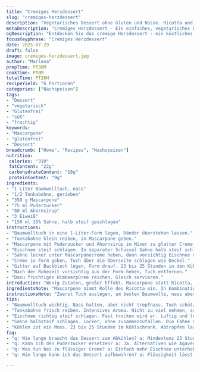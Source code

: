```yaml
---
title: "Cremiges Herzdessert"
slug: "cremiges-herzdessert"
description: "Vegetarisches Dessert ohne Gluten und Nüsse. Ricotta und Mascarpone aufgeschlagen mit Honig und Zucker. Vanille halbiert, Innenleben entfernt. Eischnee steif geschlagen, Sahne halbfest. In feuchtes Baumwolltuch gefüllt. 1 Liter Form mit Tuch ausgelegt. Zusammengerührt, kaltgestellt. 24 Stunden ruhen zum Abtropfen. Vanille ersetzt durch Tonkabohne. Mascarpone statt Ricotta. Komplettes Umordnen der Schritte. Mengen ändernd. Nach dem Abkühlen mit Himbeersauce serviert."
metaDescription: "Cremiges Herzdessert - Ein einfaches, vegetarisches Dessert mit Mascarpone und Tonkabohne, perfekt zum Genießen mit fruchtiger Himbeersauce."
ogDescription: "Entdecken Sie das cremige Herzdessert - ein köstliches, glutenfreies Dessert mit Mascarpone und Himbeersauce, ideal für besondere Anlässe."
focusKeyphrase: "Cremiges Herzdessert"
date: 2025-07-29
draft: false
image: cremiges-herzdessert.jpg
author: "Marlena"
prepTime: PT30M
cookTime: PT0M
totalTime: PT26H
recipeYield: "6 Portionen"
categories: ["Nachspeisen"]
tags:
- "Dessert"
- "vegetarisch"
- "Glutenfrei"
- "süß"
- "fruchtig"
keywords:
- "Mascarpone"
- "glutenfrei"
- "Dessert"
breadcrumb: ["Home", "Recipes", "Nachspeisen"]
nutrition: 
 calories: "310"
 fatContent: "22g"
 carbohydrateContent: "18g"
 proteinContent: "9g"
ingredients:
- "1 Liter Baumwolltuch, nass"
- "1/2 Tonkabohne, gerieben"
- "350 g Mascarpone"
- "75 ml Puderzucker"
- "80 ml Ahornsirup"
- "3 Eiweiß"
- "150 ml 35% Sahne, halb steif geschlagen"
instructions:
- "Baumwolltuch in eine 1-Liter-Form legen, Ränder überstehen lassen."
- "Tonkabohne klein reiben, in Mascarpone geben."
- "Mascarpone mit Puderzucker und Ahornsirup im Mixer zu glatter Creme verarbeiten."
- "Eischnee steif schlagen. In separater Schüssel Sahne halb steif schlagen."
- "Sahne locker unter Mascarponecreme heben, dann vorsichtig Eischnee unterziehen."
- "Creme in Form geben, Tuch über die Oberseite schlagen wie Deckel."
- "Gitter auf Backblech legen, Form drauf. 23 bis 25 Stunden in den Kühlschrank stellen zum Abtropfen."
- "Nach der Ruhezeit vorsichtig aus der Form heben, Tuch entfernen."
- "Dazu fruchtiges Himbeerpüree reichen. Gleich servieren."
introduction: "Wenig Zutaten, großer Effekt. Mascarpone statt Ricotta, etwas Ahornsirup bringt andere Note. Tonkabohne ersetzt Vanille, intensiver und kniffliger. Tuch braucht Geduld. 24 Stunden Abtropfen. Eischnee für Luftigkeit. Sahne macht’s cremig. Kein Backen. Kühlen und warten. Himbeerpüree passt fruchtig-schärfer dazu. Süß, cremig, samtig. Einfach. Mit Tuch ausgelegte Form, etwas mehr Zeit als gedacht. Kuchen? Nein, Creme. Anders als gewöhnlich. Wenig Zutaten, viel Gefühl. Mischung aus locker, ziehend, schmelzend."
ingredientsNote: "Mascarpone nimmt Rolle des Ricotta ein. In Kombination mit Ahornsirup weniger süß, aber vollmundig. Puderzucker wie Ersatz für Zuckerglasur fein verteilt. Tonkabohne verleiht würziges Aroma, besser frisch gerieben. Baumwolltuch feucht, muss gut passen, verhindert zu viel Flüssigkeit, lässt Creme atmen. Eiweiß getrennt, wird zu festem Eischnee aufgeschlagen, um Luft einzuschließen. Sahne halb steif, darf nicht zu weich sein, sonst fällt ganze Masse zusammen. Honig mit Ahornsirup ersetzt, verträgt sich gut. Alternativen möglich, zum Beispiel Agavendicksaft."
instructionsNote: "Zuerst Tuch auslegen, am besten Baumwolle, nass aber nicht tropfnass, damit Creme nicht wässrig wird. Tonkabohne reiben, nicht zu viel, intensiv. Mascarpone mit süßen Zutaten mixen, nicht zu lange, sonst zu luftig. Eischnee separat zubereiten, steif sollte er sein, fast trocken, Sahne halb steif aber locker. Erst Sahne unterheben, dann Eischnee – vorsichtig klappen, nicht rühren. Creme direkt in Form füllen, Tuch überlappen, Sauberkeit beachten. Form auf Gitter stellen, nicht direkt auf Unterlage, Flüssigkeit darf ablaufen. Kühlen für mindestens 23 Stunden, besser 25. Nach dem Kühlen vorsichtig lösen. Servieren mit fruchtigen Toppings, Himbeersoße oder pürierte Früchte. Nicht zu lange stehen lassen."
tips:
- "Baumwolltuch wichtig. Nass halten, aber nicht tropfnass. Tuch schützt vor zu viel Flüssigkeit. Creme muss atmen können. Richtig auslegen ist entscheidend. Tuch gut überlappen."
- "Tonkabohne frisch reiben. Intensives Aroma. Nicht zu viel nehmen, sonst überlagert der Geschmack. Ein Hauch genügt. Passt ideal zur Mascarpone und bringt alles zusammen."
- "Eischnee richtig steif schlagen. Fast trocken wird er. Luftig und leicht ist das Ziel. Separat zubereiten, dann vorsichtig unterheben. Mist nicht rumrühren, nur klappen."
- "Sahne halbsteif schlagen. Locker, ohne zusammenzufallen. Die Fahne muss etwas Widerstand bieten. Genau richtig, damit die Masse stabil bleibt beim Kühlen. Lange warten ist Pflicht."
- "Kühlen ist ein Muss. 23 bis 25 Stunden im Kühlschrank. Abtropfen lassen wichtig. Zeit bringt das beste Ergebnis. Nach dem Kühlen vorsichtig herausnehmen. Tuch muss ab."
faq:
- "q: Wie lange braucht das Dessert zum Abkühlen? a: Mindestens 23 Stunden im Kühlschrank. Am besten 25. Zeit ist entscheidend. Flüssigkeit muss ablaufen. Das ganze wird besser."
- "q: Kann ich den Puderzucker ersetzen? a: Ja. Alternativen wie Agavendicksaft möglich. Das bringt eine andere Süße. Zähle je nach Vorliebe. Aber die Mischung muss stimmen."
- "q: Was tun bei zu flüssiger Creme? a: Einfach mehr Eischnee unterheben. Oder zu wenig Kühlen. Immer kontrollieren. Vor dem Servieren anpassen. Das Wichtigste ist die Konsistenz."
- "q: Wie lange kann ich das Dessert aufbewahren? a: Flüssigkeit lässt sich sammeln. Maximal 2 bis 3 Tage. Im Kühlschrank halten. Besser frisch genießen. Am besten gleich verwenden."

---
```

